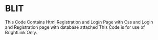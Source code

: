 # BLIT
This Code Contains Html Registration and Login Page with Css and Login and Registration page with database attached
This Code is for use of BrightLink Only.

